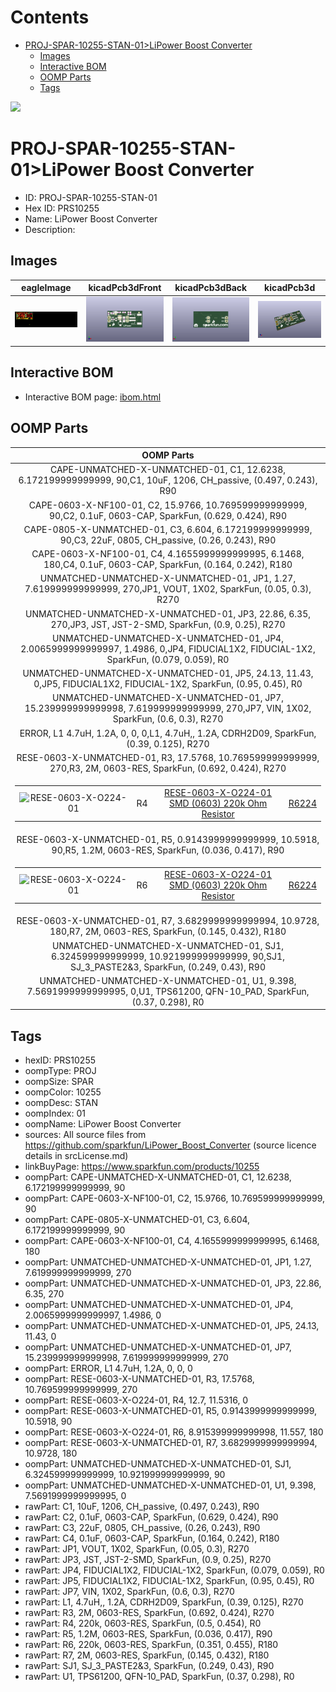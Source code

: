 



Contents
========

* [PROJ-SPAR-10255-STAN-01>LiPower Boost Converter](#proj-spar-10255-stan-01lipower-boost-converter)
	* [Images](#images)
	* [Interactive BOM](#interactive-bom)
	* [OOMP Parts](#oomp-parts)
	* [Tags](#tags)
  
![][im]
# PROJ-SPAR-10255-STAN-01>LiPower Boost Converter

- ID: PROJ-SPAR-10255-STAN-01
- Hex ID: PRS10255
- Name: LiPower Boost Converter
- Description: 

## Images
  
  

|eagleImage|kicadPcb3dFront|kicadPcb3dBack|kicadPcb3d|
| :---: | :---: | :---: | :---: |
|[![eagleImage](eagleImage_140.png)](eagleImage_600.png)|[![kicadPcb3dFront](kicadPcb3dFront_140.png)](kicadPcb3dFront_600.png)|[![kicadPcb3dBack](kicadPcb3dBack_140.png)](kicadPcb3dBack_600.png)|[![kicadPcb3d](kicadPcb3d_140.png)](kicadPcb3d_600.png)|

## Interactive BOM

- Interactive BOM page: [ibom.html](kicad/bom/ibom.html)

## OOMP Parts
  

|OOMP Parts|
| :---: |
|CAPE-UNMATCHED-X-UNMATCHED-01, C1, 12.6238, 6.172199999999999, 90,C1, 10uF, 1206, CH_passive, (0.497, 0.243), R90|
|CAPE-0603-X-NF100-01, C2, 15.9766, 10.769599999999999, 90,C2, 0.1uF, 0603-CAP, SparkFun, (0.629, 0.424), R90|
|CAPE-0805-X-UNMATCHED-01, C3, 6.604, 6.172199999999999, 90,C3, 22uF, 0805, CH_passive, (0.26, 0.243), R90|
|CAPE-0603-X-NF100-01, C4, 4.1655999999999995, 6.1468, 180,C4, 0.1uF, 0603-CAP, SparkFun, (0.164, 0.242), R180|
|UNMATCHED-UNMATCHED-X-UNMATCHED-01, JP1, 1.27, 7.619999999999999, 270,JP1, VOUT, 1X02, SparkFun, (0.05, 0.3), R270|
|UNMATCHED-UNMATCHED-X-UNMATCHED-01, JP3, 22.86, 6.35, 270,JP3, JST, JST-2-SMD, SparkFun, (0.9, 0.25), R270|
|UNMATCHED-UNMATCHED-X-UNMATCHED-01, JP4, 2.0065999999999997, 1.4986, 0,JP4, FIDUCIAL1X2, FIDUCIAL-1X2, SparkFun, (0.079, 0.059), R0|
|UNMATCHED-UNMATCHED-X-UNMATCHED-01, JP5, 24.13, 11.43, 0,JP5, FIDUCIAL1X2, FIDUCIAL-1X2, SparkFun, (0.95, 0.45), R0|
|UNMATCHED-UNMATCHED-X-UNMATCHED-01, JP7, 15.239999999999998, 7.619999999999999, 270,JP7, VIN, 1X02, SparkFun, (0.6, 0.3), R270|
|ERROR, L1 4.7uH, 1.2A, 0, 0, 0,L1, 4.7uH,, 1.2A, CDRH2D09, SparkFun, (0.39, 0.125), R270|
|RESE-0603-X-UNMATCHED-01, R3, 17.5768, 10.769599999999999, 270,R3, 2M, 0603-RES, SparkFun, (0.692, 0.424), R270|
|<table><tr><td>![RESE-0603-X-O224-01](https://raw.githubusercontent.com/oomlout/oomlout_OOMP_parts/main/RESE-0603-X-O224-01/image_140.jpg)</td><td> R4</td><td>[RESE-0603-X-O224-01<br>SMD (0603) 220k Ohm Resistor](https://github.com/oomlout/oomlout_OOMP_parts/tree/main/RESE-0603-X-O224-01/)</td><td>[R6224](https://github.com/oomlout/oomlout_OOMP_parts/tree/main/RESE-0603-X-O224-01/)</td></tr></table>|
|RESE-0603-X-UNMATCHED-01, R5, 0.9143999999999999, 10.5918, 90,R5, 1.2M, 0603-RES, SparkFun, (0.036, 0.417), R90|
|<table><tr><td>![RESE-0603-X-O224-01](https://raw.githubusercontent.com/oomlout/oomlout_OOMP_parts/main/RESE-0603-X-O224-01/image_140.jpg)</td><td> R6</td><td>[RESE-0603-X-O224-01<br>SMD (0603) 220k Ohm Resistor](https://github.com/oomlout/oomlout_OOMP_parts/tree/main/RESE-0603-X-O224-01/)</td><td>[R6224](https://github.com/oomlout/oomlout_OOMP_parts/tree/main/RESE-0603-X-O224-01/)</td></tr></table>|
|RESE-0603-X-UNMATCHED-01, R7, 3.6829999999999994, 10.9728, 180,R7, 2M, 0603-RES, SparkFun, (0.145, 0.432), R180|
|UNMATCHED-UNMATCHED-X-UNMATCHED-01, SJ1, 6.324599999999999, 10.921999999999999, 90,SJ1, SJ_3_PASTE2&3, SparkFun, (0.249, 0.43), R90|
|UNMATCHED-UNMATCHED-X-UNMATCHED-01, U1, 9.398, 7.5691999999999995, 0,U1, TPS61200, QFN-10_PAD, SparkFun, (0.37, 0.298), R0|

## Tags

- hexID: PRS10255
- oompType: PROJ
- oompSize: SPAR
- oompColor: 10255
- oompDesc: STAN
- oompIndex: 01
- oompName: LiPower Boost Converter
- sources: All source files from https://github.com/sparkfun/LiPower_Boost_Converter (source licence details in srcLicense.md)
- linkBuyPage: https://www.sparkfun.com/products/10255
- oompPart: CAPE-UNMATCHED-X-UNMATCHED-01, C1, 12.6238, 6.172199999999999, 90
- oompPart: CAPE-0603-X-NF100-01, C2, 15.9766, 10.769599999999999, 90
- oompPart: CAPE-0805-X-UNMATCHED-01, C3, 6.604, 6.172199999999999, 90
- oompPart: CAPE-0603-X-NF100-01, C4, 4.1655999999999995, 6.1468, 180
- oompPart: UNMATCHED-UNMATCHED-X-UNMATCHED-01, JP1, 1.27, 7.619999999999999, 270
- oompPart: UNMATCHED-UNMATCHED-X-UNMATCHED-01, JP3, 22.86, 6.35, 270
- oompPart: UNMATCHED-UNMATCHED-X-UNMATCHED-01, JP4, 2.0065999999999997, 1.4986, 0
- oompPart: UNMATCHED-UNMATCHED-X-UNMATCHED-01, JP5, 24.13, 11.43, 0
- oompPart: UNMATCHED-UNMATCHED-X-UNMATCHED-01, JP7, 15.239999999999998, 7.619999999999999, 270
- oompPart: ERROR, L1 4.7uH, 1.2A, 0, 0, 0
- oompPart: RESE-0603-X-UNMATCHED-01, R3, 17.5768, 10.769599999999999, 270
- oompPart: RESE-0603-X-O224-01, R4, 12.7, 11.5316, 0
- oompPart: RESE-0603-X-UNMATCHED-01, R5, 0.9143999999999999, 10.5918, 90
- oompPart: RESE-0603-X-O224-01, R6, 8.915399999999998, 11.557, 180
- oompPart: RESE-0603-X-UNMATCHED-01, R7, 3.6829999999999994, 10.9728, 180
- oompPart: UNMATCHED-UNMATCHED-X-UNMATCHED-01, SJ1, 6.324599999999999, 10.921999999999999, 90
- oompPart: UNMATCHED-UNMATCHED-X-UNMATCHED-01, U1, 9.398, 7.5691999999999995, 0
- rawPart: C1, 10uF, 1206, CH_passive, (0.497, 0.243), R90
- rawPart: C2, 0.1uF, 0603-CAP, SparkFun, (0.629, 0.424), R90
- rawPart: C3, 22uF, 0805, CH_passive, (0.26, 0.243), R90
- rawPart: C4, 0.1uF, 0603-CAP, SparkFun, (0.164, 0.242), R180
- rawPart: JP1, VOUT, 1X02, SparkFun, (0.05, 0.3), R270
- rawPart: JP3, JST, JST-2-SMD, SparkFun, (0.9, 0.25), R270
- rawPart: JP4, FIDUCIAL1X2, FIDUCIAL-1X2, SparkFun, (0.079, 0.059), R0
- rawPart: JP5, FIDUCIAL1X2, FIDUCIAL-1X2, SparkFun, (0.95, 0.45), R0
- rawPart: JP7, VIN, 1X02, SparkFun, (0.6, 0.3), R270
- rawPart: L1, 4.7uH,, 1.2A, CDRH2D09, SparkFun, (0.39, 0.125), R270
- rawPart: R3, 2M, 0603-RES, SparkFun, (0.692, 0.424), R270
- rawPart: R4, 220k, 0603-RES, SparkFun, (0.5, 0.454), R0
- rawPart: R5, 1.2M, 0603-RES, SparkFun, (0.036, 0.417), R90
- rawPart: R6, 220k, 0603-RES, SparkFun, (0.351, 0.455), R180
- rawPart: R7, 2M, 0603-RES, SparkFun, (0.145, 0.432), R180
- rawPart: SJ1, SJ_3_PASTE2&3, SparkFun, (0.249, 0.43), R90
- rawPart: U1, TPS61200, QFN-10_PAD, SparkFun, (0.37, 0.298), R0



[im]: kicadPcb3d_450.png
